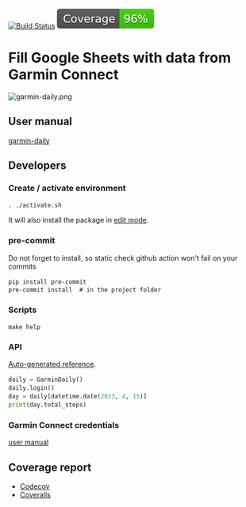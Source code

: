 [![Build Status](https://github.com/andgineer/garmin-daily/workflows/Test/badge.svg)](https://github.com/andgineer/garmin-daily/actions)
[![Coverage](https://raw.githubusercontent.com/andgineer/garmin-daily/python-coverage-comment-action-data/badge.svg)](https://htmlpreview.github.io/?https://github.com/andgineer/garmin-daily/blob/python-coverage-comment-action-data/htmlcov/index.html)
# Fill Google Sheets with data from Garmin Connect

![garmin-daily.png](https://andgineer.github.io/garmin-daily/en/garmin-daily.png)

## User manual

[garmin-daily](https://andgineer.github.io/garmin-daily/en/)

## Developers

### Create / activate environment
    . ./activate.sh

It will also install the package in [edit mode](https://realpython.com/what-is-pip/#installing-packages-in-editable-mode-to-ease-development).

### pre-commit
Do not forget to install, so static check github action won't fail on your commits

    pip install pre-commit
    pre-commit install  # in the project folder

### Scripts
    make help

### API
[Auto-generated reference](https://andgineer.github.io/garmin-daily/).

```python
daily = GarminDaily()
daily.login()
day = daily[datetime.date(2023, 4, 15)]
print(day.total_steps)
```

### Garmin Connect credentials
[user manual](https://andgineer.github.io/garmin-daily/en/)

## Coverage report
* [Codecov](https://app.codecov.io/gh/andgineer/garmin-daily/tree/main/src%2Fgarmin_daily)
* [Coveralls](https://coveralls.io/github/andgineer/garmin-daily)

